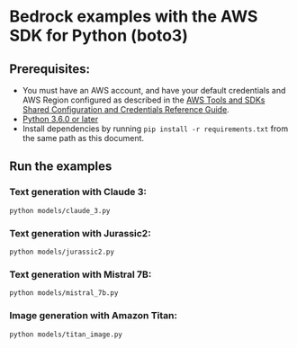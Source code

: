 # Bedrock examples with the AWS SDK for Python (boto3)

## Prerequisites:

- You must have an AWS account, and have your default credentials and AWS Region
  configured as described in the
  [AWS Tools and SDKs Shared Configuration and
  Credentials Reference Guide](https://docs.aws.amazon.com/credref/latest/refdocs/creds-config-files.html).
- [Python 3.6.0 or later](https://www.python.org/)
- Install dependencies by running `pip install -r requirements.txt` from the same path as this document.

## Run the examples

### Text generation with Claude 3:
```commandline
python models/claude_3.py
```

### Text generation with Jurassic2:
```commandline
python models/jurassic2.py
```

### Text generation with Mistral 7B:
```commandline
python models/mistral_7b.py
```

### Image generation with Amazon Titan:
```commandline
python models/titan_image.py
```